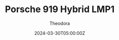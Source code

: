 ---
title: "Porsche 919 Hybrid LMP1"
meta_title: ""
description: "Porsche 919 Hybrid Beta (ks_porsche_919_hybrid_2016_tester)"
date: 2024-03-30T05:00:00Z
thumb: VQHbTg5
mainimage: 5AbZGEY
cargallery: ["9q86vYr"]
categories: ["Car"]
author: "Theodora"
tags: ["Porsche", "LMP1", "Le Mans Prototype", "Le Mans", "Germany", "2016", "Stirpe"]
draft: false
link: https://mods.to/GNJq6828892548c93
zipsize: "86 MB"
manu: Porsche
logo2: porsche-motorsport
dlcrequired: Assetto Corsa - Porsche Pack 3
dlclink: "https://store.steampowered.com/app/540711/Assetto_Corsa__Porsche_Pack_III/"
country: Germany
championship: WEC
year: 2016
class: LMP1
drivetrain: RWD
engine: 2.0-litre V4
power: "900 hp"
torque: "-"
mass: "875"
speed: 340
accel: "2.2 seconds"
gb: 7-speed
creator: Stirpe
version: "Beta"
csp: "0.2.0"
carname: "Porsche 919 Hybrid"
folder: "ks_porsche_919_hybrid_2016_tester"
livery: "4 Included"
r2r: 0
host: mods
---
